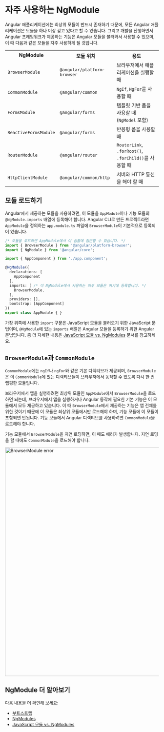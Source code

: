 <!--
# Frequently-used modules
-->
# 자주 사용하는 NgModule

<!--
An Angular application needs at least one module that serves as the root module.
As you add features to your app, you can add them in modules.
The following are frequently used Angular modules with examples
of some of the things they contain:
-->
Angular 애플리케이션에는 최상위 모듈이 반드시 존재하기 때문에, 모든 Angular 애플리케이션은 모듈을 하나 이상 갖고 있다고 할 수 있습니다.
그리고 개발을 진행하면서 Angular 프레임워크가 제공하는 기능은 Angular 모듈을 불러와서 사용할 수 있으며, 이 때 다음과 같은 모듈을 자주 사용하게 될 것입니다.


<table>

 <tr>
   <th style="vertical-align: top">
     NgModule
   </th>

   <th style="vertical-align: top">
     <!--
     Import it from
     -->
     모듈 위치
   </th>

   <th style="vertical-align: top">
     <!--
     Why you use it
     -->
     용도
   </th>
 </tr>

 <tr>
   <td><code>BrowserModule</code></td>
   <td><code>@angular/platform-browser</code></td>
   <!--
   <td>When you want to run your application in a browser</td>
   -->
   <td>브라우저에서 애플리케이션을 실행할 때</td>
 </tr>

 <tr>
   <td><code>CommonModule</code></td>
   <td><code>@angular/common</code></td>
   <!--
   <td>When you want to use <code>NgIf</code>, <code>NgFor</code></td>
   -->
   <td><code>NgIf</code>, <code>NgFor</code>를 사용할 때</td>
 </tr>

 <tr>
   <td><code>FormsModule</code></td>
   <td><code>@angular/forms</code></td>
   <!--
   <td>When you want to build template driven forms (includes <code>NgModel</code>)</td>
   -->
   <td>템플릿 기반 폼을 사용할 때 (<code>NgModel</code> 포함)</td>
 </tr>

 <tr>
   <td><code>ReactiveFormsModule</code></td>
   <td><code>@angular/forms</code></td>
   <!--
   <td>When you want to build reactive forms</td>
   -->
   <td>반응형 폼을 사용할 때</td>
 </tr>

 <tr>
   <td><code>RouterModule</code></td>
   <td><code>@angular/router</code></td>
   <!--
   <td>When you want to use <code>RouterLink</code>, <code>.forRoot()</code>, and <code>.forChild()</code></td>
   -->
   <td><code>RouterLink</code>, <code>.forRoot()</code>, <code>.forChild()</code>를 사용할 때</td>
 </tr>

 <tr>
   <td><code>HttpClientModule</code></td>
   <td><code>@angular/common/http</code></td>
   <!--
   <td>When you want to communicate with a server using the HTTP protocol</td>
   -->
   <td>서버와 HTTP 통신을 해야 할 때</td>
 </tr>

</table>

<!--
## Importing modules
-->
## 모듈 로드하기

<!--
When you use these Angular modules, import them in `AppModule`,
or your feature module as appropriate, and list them in the `@NgModule`
`imports` array. For example, in the basic application generated by the [Angular CLI](cli),
`BrowserModule` is the first import at the top of the `AppModule`,
`app.module.ts`.
-->
Angular에서 제공하는 모듈을 사용하려면, 이 모듈을 `AppModule`이나 기능 모듈의 `@NgModule.imports` 배열에 등록해야 합니다. Angular CLI로 만든 프로젝트라면 `AppModule`을 정의하는 `app.module.ts` 파일에 `BrowserModule`이 기본적으로 등록되어 있습니다.

<!--
```typescript
/* import modules so that AppModule can access them */
import { BrowserModule } from '@angular/platform-browser';
import { NgModule } from '@angular/core';

import { AppComponent } from './app.component';

@NgModule({
  declarations: [
    AppComponent
  ],
  imports: [ /* add modules here so Angular knows to use them */
    BrowserModule,
  ],
  providers: [],
  bootstrap: [AppComponent]
})
export class AppModule { }
```
-->
```typescript
/* 모듈을 로드하면 AppModule에서 이 심볼에 접근할 수 있습니다. */
import { BrowserModule } from '@angular/platform-browser';
import { NgModule } from '@angular/core';

import { AppComponent } from './app.component';

@NgModule({
  declarations: [
    AppComponent
  ],
  imports: [ /* 이 NgModule에서 사용하는 외부 모듈은 여기에 등록합니다. */
    BrowserModule,
  ],
  providers: [],
  bootstrap: [AppComponent]
})
export class AppModule { }
```

<!--
The imports at the top of the array are JavaScript import statements
while the `imports` array within `@NgModule` is Angular specific.
For more information on the difference, see [JavaScript Modules vs. NgModules](guide/ngmodule-vs-jsmodule).
-->
가장 위쪽에 사용한 `import` 구문은 JavaScript 모듈을 불러오기 위한 JavaScript 문법이며,
`@NgModule`에 있는 `imports` 배열은 Angular 모듈을 등록하기 위한 Angular 문법입니다.
좀 더 자세한 내용은 [JavaScript 모듈 vs. NgModules](guide/ngmodule-vs-jsmodule) 문서를 참고하세요.

<!--
## `BrowserModule` and `CommonModule`
-->
## `BrowserModule`과 `CommonModule`

<!--
`BrowserModule` imports `CommonModule`, which contributes many common
directives such as `ngIf` and `ngFor`. Additionally, `BrowserModule`
re-exports `CommonModule` making all of its directives available
to any module that imports `BrowserModule`.
-->
`CommonModule`에는 `ngIf`나 `ngFor`와 같은 기본 디렉티브가 제공되며, `BrowserModule`은 이 `CommonModule`에 있는 디렉티브들이 브라우저에서 동작할 수 있도록 다시 한 번 랩핑한 모듈입니다.

<!--
For applications that run in the browser, import `BrowserModule` in the
root `AppModule` because it provides services that are essential
to launch and run a browser application. `BrowserModule`’s providers
are for the whole application so it should only be in the root module,
not in feature modules. Feature modules only need the common
directives in `CommonModule`; they don’t need to re-install app-wide providers.
-->
브라우저에서 앱을 실행하려면 최상위 모듈인 `AppModule`에서 `BrowserModule`을 로드하면 되는데, 브라우저에서 앱을 실행하거나 Angular 동작에 필요한 기본 기능은 이 모듈에서 모두 제공하고 있습니다. 이 때 `BrowserModule`에서 제공하는 기능은 앱 전체를 위한 것이기 때문에 이 모듈은 최상위 모듈에서만 로드해야 하며, 기능 모듈에 이 모듈이 포함되면 안됩니다. 기능 모듈에서 Angular 디렉티브를 사용하려면 `CommonModule`을 로드해야 합니다.

<!--
If you do import `BrowserModule` into a lazy loaded feature module,
Angular returns an error telling you to use `CommonModule` instead.
-->
기능 모듈에서 `BrowserModule`을 지연 로딩하면, 이 때도 에러가 발생합니다. 지연 로딩을 할 때에도 `CommonModule`을 로드해야 합니다.

<div class="lightbox">
  <img src="generated/images/guide/frequent-ngmodules/browser-module-error.gif" width=750 alt="BrowserModule error">
</div>


<!--
## More on NgModules
-->
## NgModule 더 알아보기

<!--
You may also be interested in the following:
* [Bootstrapping](guide/bootstrapping).
* [NgModules](guide/ngmodules).
* [JavaScript Modules vs. NgModules](guide/ngmodule-vs-jsmodule).
-->
다음 내용을 더 확인해 보세요:
* [부트스트랩](guide/bootstrapping)
* [NgModules](guide/ngmodules)
* [JavaScript 모듈 vs. NgModules](guide/ngmodule-vs-jsmodule)
